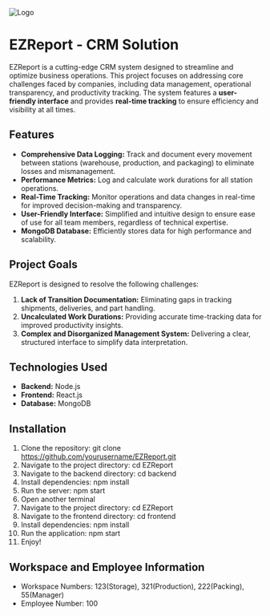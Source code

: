 ![Logo](https://github.com/user-attachments/assets/a314c980-8e5a-4c30-99da-949fbe84e076)

# EZReport - CRM Solution

EZReport is a cutting-edge CRM system designed to streamline and optimize business operations. This project focuses on addressing core challenges faced by companies, including data management, operational transparency, and productivity tracking. The system features a **user-friendly interface** and provides **real-time tracking** to ensure efficiency and visibility at all times.

## Features
- **Comprehensive Data Logging:** Track and document every movement between stations (warehouse, production, and packaging) to eliminate losses and mismanagement.
- **Performance Metrics:** Log and calculate work durations for all station operations.
- **Real-Time Tracking:** Monitor operations and data changes in real-time for improved decision-making and transparency.
- **User-Friendly Interface:** Simplified and intuitive design to ensure ease of use for all team members, regardless of technical expertise.
- **MongoDB Database:** Efficiently stores data for high performance and scalability.

## Project Goals
EZReport is designed to resolve the following challenges:
1. **Lack of Transition Documentation:** Eliminating gaps in tracking shipments, deliveries, and part handling.
2. **Uncalculated Work Durations:** Providing accurate time-tracking data for improved productivity insights.
3. **Complex and Disorganized Management System:** Delivering a clear, structured interface to simplify data interpretation.

## Technologies Used
- **Backend:** Node.js
- **Frontend:** React.js
- **Database:** MongoDB

## Installation
1. Clone the repository: git clone https://github.com/yourusername/EZReport.git
2. Navigate to the project directory: cd EZReport
3. Navigate to the backend directory: cd backend
4. Install dependencies: npm install
5. Run the server: npm start
6. Open another terminal
7. Navigate to the project directory: cd EZReport
9. Navigate to the frontend directory: cd frontend
10. Install dependencies: npm install
11. Run the application: npm start
12. Enjoy!

## Workspace and Employee Information
* Workspace Numbers: 123(Storage), 321(Production), 222(Packing), 55(Manager)
* Employee Number: 100
